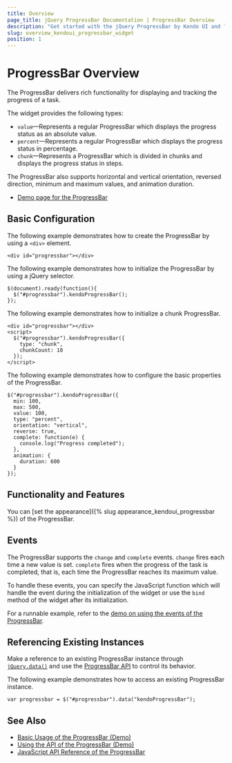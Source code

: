```yaml
---
title: Overview
page_title: jQuery ProgressBar Documentation | ProgressBar Overview
description: "Get started with the jQuery ProgressBar by Kendo UI and learn how to create, initialize, and enable the widget."
slug: overview_kendoui_progressbar_widget
position: 1
---
```


# ProgressBar Overview

The ProgressBar delivers rich functionality for displaying and tracking the progress of a task.

The widget provides the following types:

* `value`&mdash;Represents a regular ProgressBar which displays the progress status as an absolute value.
* `percent`&mdash;Represents a regular ProgressBar which displays the progress status in percentage.
* `chunk`&mdash;Represents a ProgressBar which is divided in chunks and displays the progress status in steps.

The ProgressBar also supports horizontal and vertical orientation, reversed direction, minimum and maximum values, and animation duration.

* [Demo page for the ProgressBar](https://demos.telerik.com/kendo-ui/progressbar/index)

## Basic Configuration

The following example demonstrates how to create the ProgressBar by using a `<div>` element.

	<div id="progressbar"></div>

The following example demonstrates how to initialize the ProgressBar by using a jQuery selector.

	$(document).ready(function(){
      $("#progressbar").kendoProgressBar();
	});

The following example demonstrates how to initialize a chunk ProgressBar.

	<div id="progressbar"></div>
	<script>
	  $("#progressbar").kendoProgressBar({
	    type: "chunk",
		chunkCount: 10
	  });
	</script>

The following example demonstrates how to configure the basic properties of the ProgressBar.

	$("#progressbar").kendoProgressBar({
      min: 100,
      max: 500,
      value: 100,
      type: "percent",
	  orientation: "vertical",
      reverse: true,
      complete: function(e) {
        console.log("Progress completed");
      },
      animation: {
        duration: 600
      }
    });

## Functionality and Features

You can [set the appearance]({% slug appearance_kendoui_progressbar %}) of the ProgressBar.

## Events

The ProgressBar supports the `change` and `complete` events. `change` fires each time a new value is set. `complete` fires when the progress of the task is completed, that is, each time the ProgressBar reaches its maximum value.

To handle these events, you can specify the JavaScript function which will handle the event during the initialization of the widget or use the `bind` method of the widget after its initialization.

For a runnable example, refer to the [demo on using the events of the ProgressBar](https://demos.telerik.com/kendo-ui/progressbar/events).

## Referencing Existing Instances

Make a reference to an existing ProgressBar instance through [`jQuery.data()`](https://api.jquery.com/jQuery.data/) and use the [ProgressBar API](/api/web/progressbar) to control its behavior.

The following example demonstrates how to access an existing ProgressBar instance.

	var progressbar = $("#progressbar").data("kendoProgressBar");

## See Also

* [Basic Usage of the ProgressBar (Demo)](https://demos.telerik.com/kendo-ui/progressbar/index)
* [Using the API of the ProgressBar (Demo)](https://demos.telerik.com/kendo-ui/progressbar/api)
* [JavaScript API Reference of the ProgressBar](/api/javascript/ui/progressbar)
